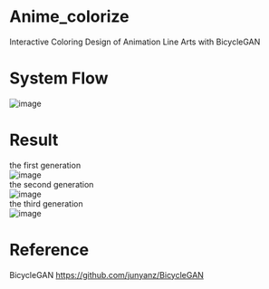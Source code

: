 # Anime_colorize
Interactive Coloring Design of Animation Line Arts with BicycleGAN  
# System Flow
![image](https://user-images.githubusercontent.com/104482322/206744020-8235a727-b0e3-4993-aa5c-422aa7feaf40.png)
# Result
the first generation  
![image](https://user-images.githubusercontent.com/104482322/206744322-91fb368f-73da-452a-bb36-5a377c1bfdf8.png)  
the second generation  
![image](https://user-images.githubusercontent.com/104482322/206744383-758b2ab0-a258-4a7f-b520-2b1651340e07.png)  
the third generation  
![image](https://user-images.githubusercontent.com/104482322/206744448-8eab1ee4-11ce-4927-8610-3dba95f60a0e.png)  
# Reference
BicycleGAN https://github.com/junyanz/BicycleGAN
